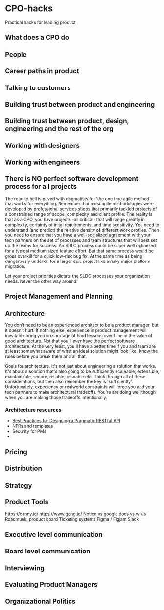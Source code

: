 # CPO-hacks
Practical hacks for leading product

## What does a CPO do

## People

## Career paths in product

## Talking to customers

## Building trust between product and engineering

## Building trust between product, design, engineering and the rest of the org

## Working with designers

## Working with engineers

## There is NO perfect software development process for all projects

The road to hell is paved with dogmatists for 'the one true agile method' that works for everything. Remember that most agile methodologies were developed by professional services shops that primarily tackled projects of a constrained range of scope, complexity and client profile. The reality is that as a CPO, you have projects -all critical- that will range greatly in complexity, certainty of inital requirements, and time sensitivity. You need to understand (and predict) the relative density of different work profiles. Then you need to ensure that you have a well-socialized agreement with your tech partners on the set of processes and team structures that will best set up the teams for success. An SDLC process could be super well optimized for a typical medium sized feature effort. But that same process would be gross overkill for a quick low-risk bug fix. At the same time as being dangerously underkill for a larger epic project like a risky major platform migration.

Let your project priorities dictate the SLDC processes your organization needs. Never the other way around!

## Project Management and Planning

## Architecture

You don't need to be an experienced architect to be a product manager, but it doesn't hurt. If nothing else, experience in product management will inevitably bring you no shortage of hard lessons over time in the value of good architecture. Not that you'll *ever* have the perfect software architecture. At the very least, you'll have a better time if you and team are at least somewhat aware of what an ideal solution might look like. Know the rules before you break them and all that.

Goals for architecture. It's not just about engineering a solution that works. It's about a solution that's also going to be sufficiently scaleable, extensible, maintainable, secure, reliable, resuable etc. Think through all of these considerations, but then also remember the key is 'sufficiently'. Unfortunately, expediency or realworld constraints will force you and your tech partners to make architectural tradeoffs. You're are doing well though when you are making those tradeoffs intentionally. 

### Architecture resources

* [Best Practices for Designing a Pragmatic RESTful API](https://www.vinaysahni.com/best-practices-for-a-pragmatic-restful-api)
* NFRs and templates
* Security for PMs
* 

## Pricing

## Distribution

## Strategy

## Product Tools

https://canny.io/
https://www.gong.io/
Notion vs google docs vs wikis
Roadmunk, product board
Ticketing systems
Figma / Figjam
Slack

## Executive level communication

## Board level communication

## Interviewing

## Evaluating Product Managers

## Organizational Politics
